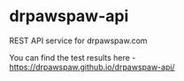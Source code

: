 # drpawspaw-api
REST API service for drpawspaw.com

You can find the test results here - https://drpawspaw.github.io/drpawspaw-api/